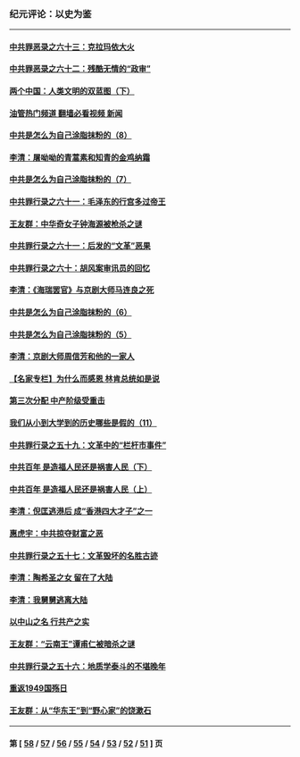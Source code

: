 ### 纪元评论：以史为鉴
---
#### [中共罪恶录之六十三：克拉玛依大火](../../pages/nsc1028/n13443384.md?12180330) 
#### [中共罪恶录之六十二：残酷无情的“政审”](../../pages/nsc1028/n13435894.md?12180330) 
#### [两个中国：人类文明的双蓝图（下）](../../pages/nsc1028/n13423132.md?12180330) 
#### [油管热门频道 翻墙必看视频 新闻](ok?12180330)
#### [中共是怎么为自己涂脂抹粉的（8）](../../pages/nsc1028/n13432247.md?12180330) 
#### [李清：屠呦呦的青蒿素和知青的金鸡纳霜](../../pages/nsc1028/n13426884.md?12180330) 
#### [中共是怎么为自己涂脂抹粉的（7）](../../pages/nsc1028/n13431085.md?12180330) 
#### [中共罪行录之六十一：毛泽东的行宫多过帝王](../../pages/nsc1028/n13430849.md?12180330) 
#### [王友群：中华奇女子钟海源被枪杀之谜](../../pages/nsc1028/n13430555.md?12180330) 
#### [中共罪行录之六十一：后发的“文革”恶果](../../pages/nsc1028/n13426672.md?12180330) 
#### [中共罪行录之六十：胡风案审讯员的回忆](../../pages/nsc1028/n13423954.md?12180330) 
#### [李清：《海瑞罢官》与京剧大师马连良之死](../../pages/nsc1028/n13412316.md?12180330) 
#### [中共是怎么为自己涂脂抹粉的（6）](../../pages/nsc1028/n13412021.md?12180330) 
#### [中共是怎么为自己涂脂抹粉的（5）](../../pages/nsc1028/n13405477.md?12180330) 
#### [李清：京剧大师周信芳和他的一家人](../../pages/nsc1028/n13391411.md?12180330) 
#### [【名家专栏】为什么而感恩 林肯总统如是说](../../pages/nsc1028/n13402501.md?12180330) 
#### [第三次分配 中产阶级受重击](../../pages/nsc1028/n13401007.md?12180330) 
#### [我们从小到大学到的历史哪些是假的（11）](../../pages/nsc1028/n13395097.md?12180330) 
#### [中共罪行录之五十九：文革中的“栏杆市事件”](../../pages/nsc1028/n13390605.md?12180330) 
#### [中共百年 是造福人民还是祸害人民（下）](../../pages/nsc1028/n13389389.md?12180330) 
#### [中共百年 是造福人民还是祸害人民（上）](../../pages/nsc1028/n13388697.md?12180330) 
#### [李清：倪匡逃港后 成“香港四大才子”之一](../../pages/nsc1028/n13377522.md?12180330) 
#### [惠虎宇：中共掠夺财富之恶](../../pages/nsc1028/n13374142.md?12180330) 
#### [中共罪行录之五十七：文革毁坏的名胜古迹](../../pages/nsc1028/n13373282.md?12180330) 
#### [李清：陶希圣之女 留在了大陆](../../pages/nsc1028/n13367727.md?12180330) 
#### [李清：我舅舅逃离大陆](../../pages/nsc1028/n13343329.md?12180330) 
#### [以中山之名 行共产之实](../../pages/nsc1028/n13346437.md?12180330) 
#### [王友群：“云南王”谭甫仁被暗杀之谜](../../pages/nsc1028/n13357123.md?12180330) 
#### [中共罪行录之五十六：地质学泰斗的不堪晚年](../../pages/nsc1028/n13355675.md?12180330) 
#### [重返1949国殇日](../../pages/nsc1028/n13346372.md?12180330) 
#### [王友群：从“华东王”到“野心家”的饶漱石](../../pages/nsc1028/n13346037.md?12180330) 

---
#### 第 [ [58](./58.md?12180330) / [57](./57.md?12180330) / [56](./56.md?12180330) / [55](./55.md?12180330) / [54](./54.md?12180330) / [53](./53.md?12180330) / [52](./52.md?12180330) / [51](./51.md?12180330) ] 页
